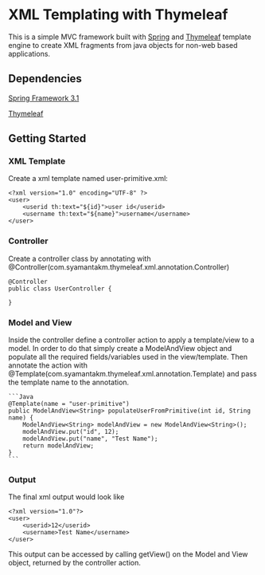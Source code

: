 XML Templating with Thymeleaf
=============================

This is a simple MVC framework built with [Spring](http://www.springsource.org/) and [Thymeleaf](http://www.thymeleaf.org/)
template engine to create XML fragments from java objects for non-web based applications.


Dependencies
------------

[Spring Framework 3.1](http://www.springsource.org/)

[Thymeleaf](http://www.thymeleaf.org/)


Getting Started
---------------

### XML Template

Create a xml template named user-primitive.xml:

    <?xml version="1.0" encoding="UTF-8" ?>
    <user>
        <userid th:text="${id}">user id</userid>
        <username th:text="${name}">username</username>
    </user>

### Controller

Create a controller class by annotating with @Controller(com.syamantakm.thymeleaf.xml.annotation.Controller)

    @Controller
    public class UserController {

    }

### Model and View

Inside the controller define a controller action to apply a template/view to a model. In order to do that simply create
a ModelAndView object and populate all the required fields/variables used in the view/template. Then annotate the action
with @Template(com.syamantakm.thymeleaf.xml.annotation.Template) and pass the template name to the annotation.

    ```Java
    @Template(name = "user-primitive")
    public ModelAndView<String> populateUserFromPrimitive(int id, String name) {
        ModelAndView<String> modelAndView = new ModelAndView<String>();
        modelAndView.put("id", 12);
        modelAndView.put("name", "Test Name");
        return modelAndView;
    }
    ```

### Output

The final xml output would look like

    <?xml version="1.0"?>
    <user>
        <userid>12</userid>
        <username>Test Name</username>
    </user>

This output can be accessed by calling getView() on the Model and View object, returned by the controller action.

